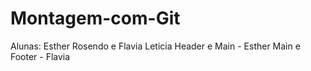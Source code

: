 # Montagem-com-Git
Alunas: Esther Rosendo e Flavia Leticia
Header e Main - Esther 
Main e Footer - Flavia
